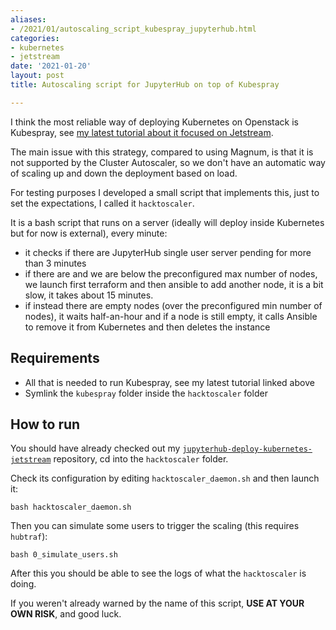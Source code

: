 ```yaml
---
aliases:
- /2021/01/autoscaling_script_kubespray_jupyterhub.html
categories:
- kubernetes
- jetstream
date: '2021-01-20'
layout: post
title: Autoscaling script for JupyterHub on top of Kubespray

---
```


I think the most reliable way of deploying Kubernetes on Openstack is Kubespray,
see [my latest tutorial about it focused on Jetstream](https://zonca.dev/2021/01/kubernetes-jetstream-kubespray.html).

The main issue with this strategy, compared to using Magnum, is that it is not supported by the Cluster Autoscaler, so we don't have an automatic way of scaling up and down the deployment based on load.

For testing purposes I developed a small script that implements this, just to set the expectations,
I called it `hacktoscaler`.

It is a bash script that runs on a server (ideally will deploy inside Kubernetes but for now is external),
every minute:

* it checks if there are JupyterHub single user server pending for more than 3 minutes
* if there are and we are below the preconfigured max number of nodes, we launch first terraform and then ansible to add another node, it is a bit slow, it takes about 15 minutes.
* if instead there are empty nodes (over the preconfigured min number of nodes), it waits half-an-hour and if a node is still empty, it calls Ansible to remove it from Kubernetes and then deletes the instance

## Requirements

* All that is needed to run Kubespray, see my latest tutorial linked above
* Symlink the `kubespray` folder inside the `hacktoscaler` folder

## How to run

You should have already checked out my [`jupyterhub-deploy-kubernetes-jetstream`](https://github.com/zonca/jupyterhub-deploy-kubernetes-jetstream) repository, cd into the `hacktoscaler` folder.

Check its configuration by editing `hacktoscaler_daemon.sh` and then launch it:

    bash hacktoscaler_daemon.sh

Then you can simulate some users to trigger the scaling (this requires `hubtraf`):

    bash 0_simulate_users.sh

After this you should be able to see the logs of what the `hacktoscaler` is doing.

If you weren't already warned by the name of this script, **USE AT YOUR OWN RISK**, and good luck.
